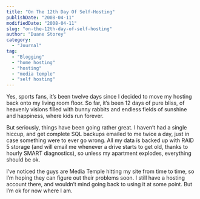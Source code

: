 ```yaml
---
title: "On The 12th Day Of Self-Hosting"
publishDate: "2008-04-11"
modifiedDate: "2008-04-11"
slug: "on-the-12th-day-of-self-hosting"
author: "Duane Storey"
category:
  - "Journal"
tag:
  - "Blogging"
  - "home hosting"
  - "hosting"
  - "media temple"
  - "self hosting"
---
```


Yes, sports fans, it’s been twelve days since I decided to move my hosting back onto my living room floor. So far, it’s been 12 days of pure bliss, of heavenly visions filled with bunny rabbits and endless fields of sunshine and happiness, where kids run forever.

But seriously, things have been going rather great. I haven’t had a single hiccup, and get complete SQL backups emailed to me twice a day, just in case something were to ever go wrong. All my data is backed up with RAID 5 storage (and will email me whenever a drive starts to get old, thanks to hourly SMART diagnostics), so unless my apartment explodes, everything should be ok.

I’ve noticed the guys are Media Temple hitting my site from time to time, so I’m hoping they can figure out their problems soon. I still have a hosting account there, and wouldn’t mind going back to using it at some point. But I’m ok for now where I am.